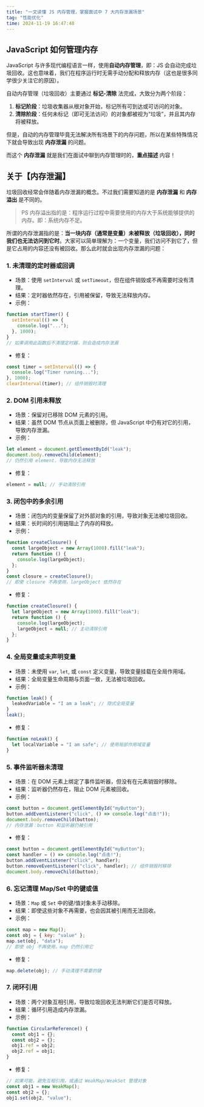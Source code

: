 ```yaml
---
title: "一文读懂 JS 内存管理，掌握面试中 7 大内存泄漏场景"
tag: "性能优化"
time: 2024-11-19 16:47:48
---
```


## JavaScript 如何管理内存

JavaScript 与许多现代编程语言一样，使用**自动内存管理**，即：JS 会自动完成垃圾回收。这也意味着，我们在程序运行时无需手动分配和释放内存（这也是很多同学很少关注它的原因）。

自动内存管理（垃圾回收）主要通过 **标记-清除** 法完成，大致分为两个阶段：

1. **标记阶段**：垃圾收集器从根对象开始，标记所有可到达或可访问的对象。
2. **清除阶段**：任何未标记（即可无法访问）的对象都被视为“垃圾”，并且其内存将被释放。

但是，自动的内存管理毕竟无法解决所有场景下的内存问题，所以在某些特殊情况下就会导致出现 **内存泄漏** 的问题。

而这个 **内存泄漏** 就是我们在面试中聊到内存管理时的，**重点描述** 内容！

## 关于【内存泄漏】

垃圾回收经常会伴随着内存泄漏的概念。不过我们需要知道的是 **内存泄漏** 和 **内存溢出** 是不同的。

> PS 内存溢出指的是：程序运行过程中需要使用的内存大于系统能够提供的内存。即：系统内存不足。

所谓的内存泄漏指的是：**当一块内存（通常是变量）未被释放（垃圾回收），同时我们也无法访问到它时**。大家可以简单理解为：一个变量，我们访问不到它了，但是它占用的内容还没有被回收。那么此时就会出现内存泄漏的问题：

### 1. 未清理的定时器或回调

- 场景：使用 `setInterval` 或 `setTimeout`，但在组件销毁或不再需要时没有清理。
- 结果：定时器依然存在，引用被保留，导致无法释放内存。
- 示例：

```js
function startTimer() {
  setInterval(() => {
    console.log("...");
  }, 1000);
}
// 如果调用此函数后不清理定时器，则会造成内存泄漏
```

- 修复：

```js
const timer = setInterval(() => {
  console.log("Timer running...");
}, 1000);
clearInterval(timer); // 组件销毁时清理
```

### 2\. DOM 引用未释放

- 场景：保留对已移除 DOM 元素的引用。
- 结果：虽然 DOM 节点从页面上被删除，但 JavaScript 中仍有对它的引用，导致内存泄漏。
- 示例：

```js
let element = document.getElementById("leak");
document.body.removeChild(element);
// 仍然引用 element，导致内存无法释放
```

- 修复：

```js
element = null; // 手动清除引用
```

### 3\. 闭包中的多余引用

- 场景：闭包内的变量保留了对外部对象的引用，导致对象无法被垃圾回收。
- 结果：长时间的引用链阻止了内存的释放。
- 示例：

```js
function createClosure() {
  const largeObject = new Array(1000).fill("leak");
  return function () {
    console.log(largeObject);
  };
}
const closure = createClosure();
// 即使 closure 不再使用，largeObject 依然存在
```

- 修复：

```js
function createClosure() {
  let largeObject = new Array(1000).fill("leak");
  return function () {
    console.log(largeObject);
    largeObject = null; // 主动清除引用
  };
}
```

### 4\. 全局变量或未声明变量

- 场景：未使用 `var`, `let`, 或 `const` 定义变量，导致变量挂载在全局作用域。
- 结果：全局变量生命周期与页面一致，无法被垃圾回收。
- 示例：

```js
function leak() {
  leakedVariable = "I am a leak"; // 隐式全局变量
}
leak();
```

- 修复：

```js
function noLeak() {
  let localVariable = "I am safe"; // 使用局部作用域变量
}
```

### 5\. 事件监听器未清理

- 场景：在 DOM 元素上绑定了事件监听器，但没有在元素销毁时移除。
- 结果：监听器仍然存在，阻止 DOM 元素被回收。
- 示例：

```js
const button = document.getElementById("myButton");
button.addEventListener("click", () => console.log("点击!"));
document.body.removeChild(button);
// 内存泄漏：button 和监听器仍被引用
```

- 修复：

```js
const button = document.getElementById("myButton");
const handler = () => console.log("点击!");
button.addEventListener("click", handler);
button.removeEventListener("click", handler); // 组件销毁时移除
document.body.removeChild(button);
```

### 6\. 忘记清理 Map/Set 中的键或值

- 场景：`Map` 或 `Set` 中的键/值对象未手动移除。
- 结果：即使这些对象不再需要，也会因其被引用而无法回收。
- 示例：

```js
const map = new Map();
const obj = { key: "value" };
map.set(obj, "data");
// 即使 obj 不再使用，map 仍然引用它
```

- 修复：

```js
map.delete(obj); // 手动清理不需要的键
```

### 7\. 闭环引用

- 场景：两个对象互相引用，导致垃圾回收无法判断它们是否可释放。
- 结果：循环引用造成内存泄漏。
- 示例：

```js
function CircularReference() {
  const obj1 = {};
  const obj2 = {};
  obj1.ref = obj2;
  obj2.ref = obj1;
}
```

- 修复：

```js
// 如果可能，避免互相引用，或通过 WeakMap/WeakSet 管理对象
const obj1 = new WeakMap();
const obj2 = {};
obj1.set(obj2, "value");
```
